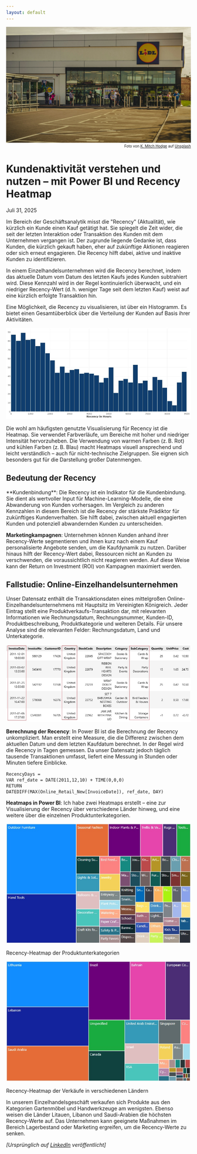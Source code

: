```yaml
---
layout: default
---
```


<img class="article-img" src="/assets/img/recency_1_0.jpg" alt="Main Picture">
<p style="font-size: 10px; text-align: right; margin-top: 0px;">Foto von <a href="https://unsplash.com/@kmitchhodge?utm_content=creditCopyText&utm_medium=referral&utm_source=unsplash">K. Mitch Hodge</a> auf <a href="https://unsplash.com/photos/people-walking-on-pedestrian-lane-during-daytime-Fo2HDb1xsDE?utm_content=creditCopyText&utm_medium=referral&utm_source=unsplash">Unsplash</a></p>
<h1>Kundenaktivität verstehen und nutzen – mit Power BI und Recency Heatmap</h1>
Juli 31, 2025

Im Bereich der Geschäftsanalytik misst die "Recency" (Aktualität), wie kürzlich ein Kunde einen Kauf getätigt hat. Sie spiegelt die Zeit wider, die seit der letzten Interaktion oder Transaktion des Kunden mit dem Unternehmen vergangen ist. Der zugrunde liegende Gedanke ist, dass Kunden, die kürzlich gekauft haben, eher auf zukünftige Aktionen reagieren oder sich erneut engagieren. Die Recency hilft dabei, aktive und inaktive Kunden zu identifizieren.

In einem Einzelhandelsunternehmen wird die Recency berechnet, indem das aktuelle Datum vom Datum des letzten Kaufs jedes Kunden subtrahiert wird. Diese Kennzahl wird in der Regel kontinuierlich überwacht, und ein niedriger Recency-Wert (d. h. weniger Tage seit dem letzten Kauf) weist auf eine kürzlich erfolgte Transaktion hin.

Eine Möglichkeit, die Recency zu visualisieren, ist über ein Histogramm. Es bietet einen Gesamtüberblick über die Verteilung der Kunden auf Basis ihrer Aktivitäten.

![Histogram_sample](/assets/img/recency_1_1.jpg)

Die wohl am häufigsten genutzte Visualisierung für Recency ist die Heatmap. Sie verwendet Farbverläufe, um Bereiche mit hoher und niedriger Intensität hervorzuheben. Die Verwendung von warmen Farben (z. B. Rot) und kühlen Farben (z. B. Blau) macht Heatmaps visuell ansprechend und leicht verständlich – auch für nicht-technische Zielgruppen. Sie eignen sich besonders gut für die Darstellung großer Datenmengen.

<h2>Bedeutung der Recency</h2>
**Kundenbindung**: Die Recency ist ein Indikator für die Kundenbindung. Sie dient als wertvoller Input für Machine-Learning-Modelle, die eine Abwanderung von Kunden vorhersagen. Im Vergleich zu anderen Kennzahlen in diesem Bereich ist die Recency der stärkste Prädiktor für zukünftiges Kundenverhalten. Sie hilft dabei, zwischen aktuell engagierten Kunden und potenziell abwandernden Kunden zu unterscheiden.

**Marketingkampagnen**: Unternehmen können Kunden anhand ihrer Recency-Werte segmentieren und ihnen kurz nach einem Kauf personalisierte Angebote senden, um die Kaufdynamik zu nutzen. Darüber hinaus hilft der Recency-Wert dabei, Ressourcen nicht an Kunden zu verschwenden, die voraussichtlich nicht reagieren werden. Auf diese Weise kann der Return on Investment (ROI) von Kampagnen maximiert werden.

<h2>Fallstudie: Online-Einzelhandelsunternehmen</h2>
Unser Datensatz enthält die Transaktionsdaten eines mittelgroßen Online-Einzelhandelsunternehmens mit Hauptsitz im Vereinigten Königreich. Jeder Eintrag stellt eine Produktverkaufs-Transaktion dar, mit relevanten Informationen wie Rechnungsdatum, Rechnungsnummer, Kunden-ID, Produktbeschreibung, Produktkategorie und weiteren Details. Für unsere Analyse sind die relevanten Felder: Rechnungsdatum, Land und Unterkategorie.

![Dataset sample](/assets/img/recency_1_2.jpg)

**Berechnung der Recency**: In Power BI ist die Berechnung der Recency unkompliziert. Man erstellt eine Measure, die die Differenz zwischen dem aktuellen Datum und dem letzten Kaufdatum berechnet. In der Regel wird die Recency in Tagen gemessen. Da unser Datensatz jedoch täglich tausende Transaktionen umfasst, liefert eine Messung in Stunden oder Minuten tiefere Einblicke.

```dax
RecencyDays = 
VAR ref_date = DATE(2011,12,10) + TIME(0,0,0)
RETURN
DATEDIFF(MAX(Online_Retail_New[InvoiceDate]), ref_date, DAY)
```

**Heatmaps in Power BI**: Ich habe zwei Heatmaps erstellt – eine zur Visualisierung der Recency über verschiedene Länder hinweg, und eine weitere über die einzelnen Produktunterkategorien.

![Heatmap Product Subcategory](/assets/img/recency_1_3.jpg)

Recency-Heatmap der Produktunterkategorien

![Heatmap Country](/assets/img/recency_1_4.jpg)

Recency-Heatmap der Verkäufe in verschiedenen Ländern

In unserem Einzelhandelsgeschäft verkaufen sich Produkte aus den Kategorien Gartenmöbel und Handwerkzeuge am wenigsten. Ebenso weisen die Länder Litauen, Libanon und Saudi-Arabien die höchsten Recency-Werte auf. Das Unternehmen kann geeignete Maßnahmen im Bereich Lagerbestand oder Marketing ergreifen, um die Recency-Werte zu senken.

_[Ursprünglich auf [LinkedIn](https://www.linkedin.com/pulse/kundenaktivit%C3%A4t-verstehen-und-nutzen-mit-power-bi-recency-sekar-kzx8e) veröffentlicht]_
